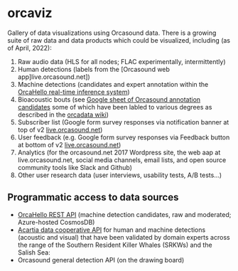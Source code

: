 # orcaviz
Gallery of data visualizations using Orcasound data. There is a growing suite of raw data and data products which could be visualized, including (as of April, 2022):

1. Raw audio data (HLS for all nodes; FLAC experimentally, intermittently)
2. Human detections (labels from the [Orcasound web app]live.orcasound.net])
3. Machine detections (candidates and expert annotation within the [OrcaHello real-time inference system](https://ai4orcas.net/portfolio/orcahello/))
4. Bioacoustic bouts (see [Google sheet of Orcasound annotation candidates](https://docs.google.com/spreadsheets/d/1Js1CgbmK0Vbe3m0DfiFim1BE4lXMzC75S7GN-7QEE7Y/edit#gid=0) some of which have been labled to various degrees as described in the [orcadata wiki](https://github.com/orcasound/orcadata/wiki))
5. Subscriber list (Google form survey responses via notification banner at top of v2 [live.orcasound.net](live.orcasound.net))
6. User feedback (e.g. Google form survey responses via Feedback button at bottom of v2 [live.orcasound.net](live.orcasound.net))
7. Analytics (for the orcasound.net 2017 Wordpress site, the web aap at live.orcasound.net, social media channels, email lists, and open source community tools like Slack and Github)
8. Other user research data (user interviews, usability tests, A/B tests...)


## Programmatic access to data sources

* [OrcaHello REST API](https://aifororcasdetections.azurewebsites.net/index.html) (machine detection candidates, raw and moderated; Azure-hosted CosmosDB)
* [Acartia data cooperative API](https://github.com/Typehuman/SSEMMI) for human and machine detections (acoustic and visual) that have been validated by domain experts across the range of the Southern Resident Killer Whales (SRKWs) and the Salish Sea:
* Orcasound general detection API (on the drawing board)

